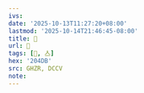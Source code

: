 ```yaml
---
ivs:
date: '2025-10-13T11:27:20+08:00'
lastmod: '2025-10-14T21:46:45-08:00'
title: 󰗃
url: 󰗃
tags: [𠓛, 亼]
hex: '204DB'
src: GHZR, DCCV
note:
---
```

